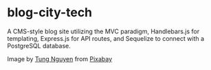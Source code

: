 # blog-city-tech
A CMS-style blog site utilizing the MVC paradigm, Handlebars.js for templating, Express.js for API routes, and Sequelize to connect with a PostgreSQL database.

Image by <a href="https://pixabay.com/users/tungnguyen0905-17946924/?utm_source=link-attribution&utm_medium=referral&utm_campaign=image&utm_content=7111754">Tung Nguyen</a> from <a href="https://pixabay.com//?utm_source=link-attribution&utm_medium=referral&utm_campaign=image&utm_content=7111754">Pixabay</a>